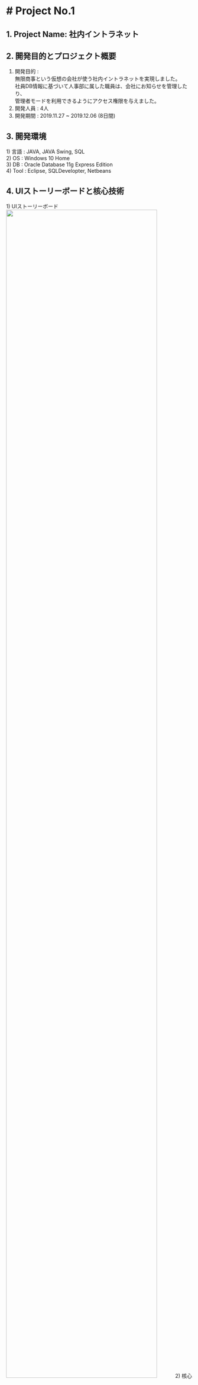<h1># Project No.1 </h1>
<h2>1. Project Name: 社内イントラネット</h2>


<h2>2. 開発目的とプロジェクト概要</h2>

 1) 開発目的 : <br>
 無限商事という仮想の会社が使う社内イントラネットを実現しました。<br>
 社員DB情報に基づいて人事部に属した職員は、会社にお知らせを管理したり、<br>
 管理者モードを利用できるようにアクセス権限を与えました。<br>
 2) 開発人員 : 4人<br>
 3) 開発期間 : 2019.11.27 ~ 2019.12.06 (8日間) <br>


<h2>3. 開発環境</h2>
 1) 言語 : JAVA, JAVA Swing, SQL<br>
 2) OS : Windows 10 Home<br>
 3) DB : Oracle Database 11g Express Edition<br>
 4) Tool : Eclipse, SQLDevelopter, Netbeans<br>
 
 
 <h2>4. UIストーリーボードと核心技術</h2>
  1) UIストーリーボード<br>
<img src = "https://user-images.githubusercontent.com/50767972/85540968-88fbd380-b652-11ea-9d81-b27ae6ab1320.PNG" width = "90%"></img>    
  2) 核心技術<br>
     JFrame UIを実現<br>
     データベース設計<br>
     JDBCを利用したDatabase連動<br>

<h2>5. データベースの構造</h2>
<img src = "https://user-images.githubusercontent.com/50767972/85547765-2ce87d80-b659-11ea-81b5-51a651d54173.PNG" width = "90%"></img>
<img src = "https://user-images.githubusercontent.com/50767972/85542740-594dcb00-b654-11ea-9609-62da0d2ac9e9.PNG" width = "90%"></img>


<h2>6. スクリーンショット</h2>
<h4>1) ログインの画面</h4>
- 
<img src = "https://user-images.githubusercontent.com/50767972/85543739-4c7da700-b655-11ea-8564-4e72aa009b2a.PNG" width = "90%"></img>
<br>
<h4>2) 公知事項の画面</h4>
<img src = "https://user-images.githubusercontent.com/50767972/85543851-67e8b200-b655-11ea-993b-939217b1873d.PNG" width = "90%"></img>
<br>
<h4>3) 簡単な掲示板の画面</h4>
<img src = "https://user-images.githubusercontent.com/50767972/85543920-7931be80-b655-11ea-8ba7-775834e9fc7f.PNG" width = "90%"></img>
<br>
<h4>4) 管理者モードの画面</h4>
<img src = "https://user-images.githubusercontent.com/50767972/85544019-8fd81580-b655-11ea-8da7-f6a852f8a14d.PNG" width = "90%"></img>
<br>
<h4>5) メッセージの画面</h4>
<img src = "https://user-images.githubusercontent.com/50767972/85544077-9feff500-b655-11ea-84e3-140634be3c9d.PNG" width = "50%"></img>
